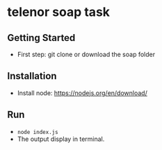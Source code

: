 # telenor soap task


## Getting Started
- First step: git clone or download the soap folder


## Installation
- Install node: https://nodejs.org/en/download/


## Run
- `node index.js`
- The output display in terminal.